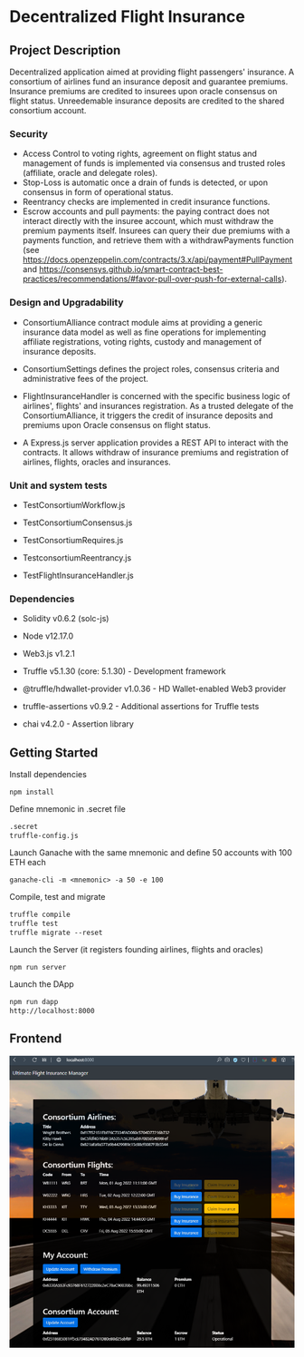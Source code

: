 # Decentralized Flight Insurance

## Project Description

Decentralized application aimed at providing flight passengers' insurance. A consortium of airlines fund an insurance deposit and guarantee premiums. Insurance premiums are credited to insurees upon oracle consensus on flight status. Unreedemable insurance deposits are credited to the shared consortium account.

### Security

- Access Control to voting rights, agreement on flight status and management of funds is implemented via consensus and trusted roles (affiliate, oracle and delegate roles).
- Stop-Loss is automatic once a drain of funds is detected, or upon consensus in form of operational status.
- Reentrancy checks are implemented in credit insurance functions.
- Escrow accounts and pull payments: the paying contract does not interact directly with the insuree account, which must withdraw the premium payments itself. Insurees can query their due premiums with a payments function, and retrieve them with a withdrawPayments function (see https://docs.openzeppelin.com/contracts/3.x/api/payment#PullPayment and https://consensys.github.io/smart-contract-best-practices/recommendations/#favor-pull-over-push-for-external-calls).

### Design and Upgradability

- ConsortiumAlliance contract module aims at providing a generic insurance data model as well as fine operations for implementing affiliate registrations, voting rights, custody and management of insurance deposits.

- ConsortiumSettings defines the project roles, consensus criteria and administrative fees of the project.

- FlightInsuranceHandler is concerned with the specific business logic of airlines', flights' and insurances registration. As a trusted delegate of the ConsortiumAlliance, it triggers the credit of insurance deposits and premiums upon Oracle consensus on flight status.

- A Express.js server application provides a REST API to interact with the contracts. It allows withdraw of insurance premiums and registration of airlines, flights, oracles and insurances.

### Unit and system tests

- TestConsortiumWorkflow.js
- TestConsortiumConsensus.js
- TestConsortiumRequires.js
- TestconsortiumReentrancy.js

- TestFlightInsuranceHandler.js

### Dependencies

- Solidity v0.6.2 (solc-js)
- Node v12.17.0
- Web3.js v1.2.1

- Truffle v5.1.30 (core: 5.1.30) - Development framework
- @truffle/hdwallet-provider v1.0.36 - HD Wallet-enabled Web3 provider
- truffle-assertions v0.9.2 - Additional assertions for Truffle tests
- chai v4.2.0 - Assertion library

## Getting Started

Install dependencies

```
npm install
```

Define mnemonic in .secret file

```
.secret
truffle-config.js
```

Launch Ganache with the same mnemonic and define 50 accounts with 100 ETH each

```
ganache-cli -m <mnemonic> -a 50 -e 100
```

Compile, test and migrate

```
truffle compile
truffle test
truffle migrate --reset
```

Launch the Server (it registers founding airlines, flights and oracles)

```
npm run server

```

Launch the DApp

```
npm run dapp
http://localhost:8000

```

## Frontend

<p align="center"><img src="/doc/insurance_manager_frontend.png" /></p>
